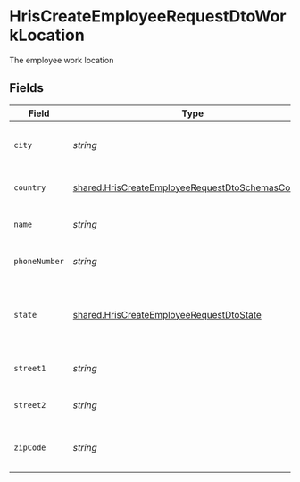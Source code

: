 # HrisCreateEmployeeRequestDtoWorkLocation

The employee work location


## Fields

| Field                                                                                                                         | Type                                                                                                                          | Required                                                                                                                      | Description                                                                                                                   | Example                                                                                                                       |
| ----------------------------------------------------------------------------------------------------------------------------- | ----------------------------------------------------------------------------------------------------------------------------- | ----------------------------------------------------------------------------------------------------------------------------- | ----------------------------------------------------------------------------------------------------------------------------- | ----------------------------------------------------------------------------------------------------------------------------- |
| `city`                                                                                                                        | *string*                                                                                                                      | :heavy_minus_sign:                                                                                                            | The city where the location is situated                                                                                       | Grantham                                                                                                                      |
| `country`                                                                                                                     | [shared.HrisCreateEmployeeRequestDtoSchemasCountry](../../../sdk/models/shared/hriscreateemployeerequestdtoschemascountry.md) | :heavy_minus_sign:                                                                                                            | The country code                                                                                                              |                                                                                                                               |
| `name`                                                                                                                        | *string*                                                                                                                      | :heavy_minus_sign:                                                                                                            | The name of the location                                                                                                      | Woolsthorpe Manor                                                                                                             |
| `phoneNumber`                                                                                                                 | *string*                                                                                                                      | :heavy_minus_sign:                                                                                                            | The phone number of the location                                                                                              | +44 1476 860 364                                                                                                              |
| `state`                                                                                                                       | [shared.HrisCreateEmployeeRequestDtoState](../../../sdk/models/shared/hriscreateemployeerequestdtostate.md)                   | :heavy_minus_sign:                                                                                                            | The ISO3166-2 sub division where the location is situated                                                                     | GB-LIN                                                                                                                        |
| `street1`                                                                                                                     | *string*                                                                                                                      | :heavy_minus_sign:                                                                                                            | The first line of the address                                                                                                 | Water Lane                                                                                                                    |
| `street2`                                                                                                                     | *string*                                                                                                                      | :heavy_minus_sign:                                                                                                            | The second line of the address                                                                                                | Woolsthorpe by Colsterworth                                                                                                   |
| `zipCode`                                                                                                                     | *string*                                                                                                                      | :heavy_minus_sign:                                                                                                            | The ZIP code/Postal code of the location                                                                                      | NG33 5NR                                                                                                                      |